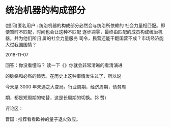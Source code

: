 # 统治机器的构成部分

(提问)匿名用户 : 统治机器的构成部分必然会与统治所依赖的 社会力量相匹配。即便暂时不匹配，时间也会让这种不匹配 逐步凋零，最终由匹配的成员构成统治机器，并为他们所归 属的社会力量服务 司令，民营还能干翻国营不成？市场经济能大过我国国情？

2018-11-07

回答：你没看懂吗？ 读一下《》你就会非常清晰的看清演进

的脉络和必然的趋势。在历史上这种事情发生过了，所以说

今天是 3000 年未遇之大变局。行业周期，经济周期，债务周

期，都是短周期的轮替，这是长周期的切换。(3 赞)

评论区：

晋国 : 推荐看看欧神的量子退火效应。